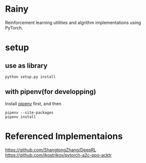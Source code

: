 # Rainy
Reinforcement learning utilities and algrithm implementations using PyTorch.

# setup

## use as library
```
python setup.py install
```

## with pipenv(for developping)
Install [pipenv](https://pipenv.readthedocs.io/en/latest/) first, and then

```
pipenv --site-packages
pipenv install
```

# Referenced Implementaions
https://github.com/ShangtongZhang/DeepRL
https://github.com/ikostrikov/pytorch-a2c-ppo-acktr
